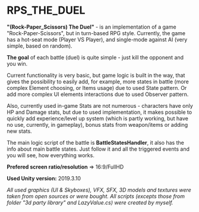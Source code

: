 # RPS_THE_DUEL

<b>"(Rock-Paper_Scissors) The Duel"</b> - is an implementation of a game "Rock-Paper-Scissors", but in turn-based RPG style.
Currently, the game has a hot-seat mode (Player VS Player), and single-mode against AI (very simple, based on random).

<b>The goal</b> of each battle (duel) is quite simple - just kill the opponent and you win.

Current functionality is very basic, but game logic is built in the way, that gives the possibility to easily add, for example,
more states in battle (more complex Element choosing, or Items usage) due to used State pattern.
Or add more complex UI elements interactions due to used Observer pattern.

Also, currently used in-game Stats are not numerous - characters have only HP and Damage stats, 
but due to used implementation, it makes possible to quickly add experience/level up system
(which is partly working, but have no use, currently, in gameplay), bonus stats from weapon/items or adding new stats.

The main logic script of the battle is <b>BattleStatesHandler</b>, it also has the info about main battle states.
Just follow it and all the triggered events and you will see, how everything works.

<b>Prefered screen ratio/resolution</b> => 16:9/FullHD

<b>Used Unity version:</b> 2019.3.10

<i>All used graphics (UI & Skyboxes), VFX, SFX, 3D models and textures were taken from open sources or were bought.
All scripts (excepts those from folder "3d party library" and LazyValue.cs) were created by myself.</i>
